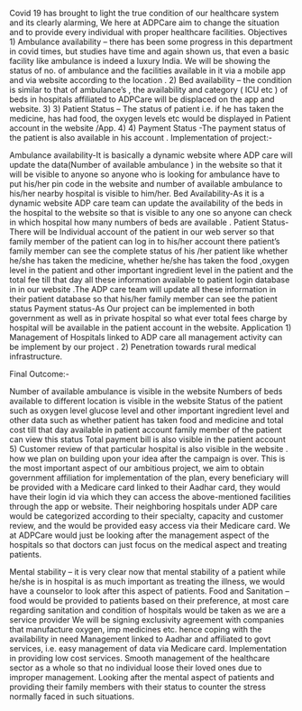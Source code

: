 Covid 19 has brought to light the true condition of our healthcare system and its clearly alarming, We here at ADPCare aim to change the situation and to provide every individual with proper healthcare facilities. Objectives 1) Ambulance availability – there has been some progress in this department in covid times, but studies have time and again shown us, that even a basic facility like ambulance is indeed a luxury India. We will be showing the status of no. of ambulance and the facilities available in it via a mobile app and via website according to the location . 2) Bed availability – the condition is similar to that of ambulance’s , the availability and category ( ICU etc ) of beds in hospitals affiliated to ADPCare will be displaced on the app and website. 3) 3) Patient Status – The status of patient i.e. if he has taken the medicine, has had food, the oxygen levels etc would be displayed in Patient account in the website /App. 4) 4) Payment Status -The payment status of the patient is also available in his account . Implementation of project:-

Ambulance availability-It is basically a dynamic website where ADP care will update the data(Number of available ambulance ) in the website so that it will be visible to anyone so anyone who is looking for ambulance have to put his/her pin code in the website and number of available ambulance to his/her nearby hospital is visible to him/her.
Bed Availability-As it is a dynamic website ADP care team can update the availability of the beds in the hospital to the website so that is visible to any one so anyone can check in which hospital how many numbers of beds are available .
Patient Status-There will be Individual account of the patient in our web server so that family member of the patient can log in to his/her account there patient’s family member can see the complete status of his /her patient like whether he/she has taken the medicine, whether he/she has taken the food ,oxygen level in the patient and other important ingredient level in the patient and the total fee till that day all these information available to patient login database in in our website .The ADP care team will update all these information in their patient database so that his/her family member can see the patient status
Payment status-As Our project can be implemented in both government as well as in private hospital so what ever total fees charge by hospital will be available in the patient account in the website.
Application 1) Management of Hospitals linked to ADP care all management activity can be implement by our project . 2) Penetration towards rural medical infrastructure.

Final Outcome:-

Number of available ambulance is visible in the website
Numbers of beds available to different location is visible in the website
Status of the patient such as oxygen level glucose level and other important ingredient level and other data such as whether patient has taken food and medicine and total cost till that day available in patient account family member of the patient can view this status
Total payment bill is also visible in the patient account 5) Customer review of that particular hospital is also visible in the website .
how we plan on building upon your idea after the campaign is over. This is the most important aspect of our ambitious project, we aim to obtain government affiliation for implementation of the plan, every beneficiary will be provided with a Medicare card linked to their Aadhar card, they would have their login id via which they can access the above-mentioned facilities through the app or website. Their neighboring hospitals under ADP care would be categorized according to their specialty, capacity and customer review, and the would be provided easy access via their Medicare card. We at ADPCare would just be looking after the management aspect of the hospitals so that doctors can just focus on the medical aspect and treating patients.

Mental stability – it is very clear now that mental stability of a patient while he/she is in hospital is as much important as treating the illness, we would have a counselor to look after this aspect of patients.
Food and Sanitation – food would be provided to patients based on their preference, at most care regarding sanitation and condition of hospitals would be taken as we are a service provider
We will be signing exclusivity agreement with companies that manufacture oxygen, imp medicines etc. hence coping with the availability in need
Management linked to Aadhar and affiliated to govt services, i.e. easy management of data via Medicare card.
Implementation in providing low cost services.
Smooth management of the healthcare sector as a whole so that no individual loose their loved ones due to improper management.
Looking after the mental aspect of patients and providing their family members with their status to counter the stress normally faced in such situations.
